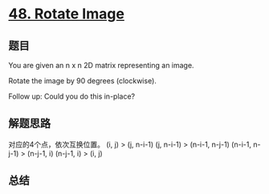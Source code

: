 # [48. Rotate Image](https://leetcode.com/problems/rotate-image/)

## 题目

You are given an n x n 2D matrix representing an image.

Rotate the image by 90 degrees (clockwise).

Follow up:
Could you do this in-place?

## 解题思路

对应的4个点，依次互换位置。
(i, j) > (j, n-i-1)
(j, n-i-1) > (n-i-1, n-j-1)
(n-i-1, n-j-1) > (n-j-1, i)
(n-j-1, i) > (i, j)

## 总结
